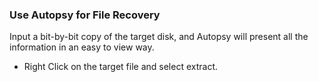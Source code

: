 ### Use Autopsy for File Recovery

Input a bit-by-bit copy of the target disk, and Autopsy will present all the information in an easy to view way.
- Right Click on the target file and select extract.